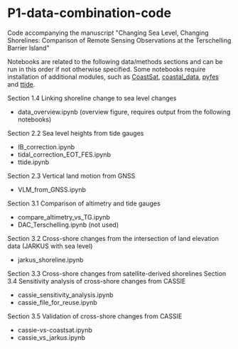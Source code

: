 # P1-data-combination-code
Code accompanying the manuscript "Changing Sea Level, Changing Shorelines: Comparison of Remote Sensing Observations at the Terschelling Barrier Island"

Notebooks are related to the following data/methods sections and can be run in this order if not otherwise specified. Some notebooks require installation of additional modules, such as [CoastSat](https://github.com/3enedix/CoastSat), [coastal_data](https://github.com/3enedix/coastal-sea-level/tree/main/coastal_data), [pyfes](https://github.com/CNES/aviso-feshttps://github.com/CNES/aviso-fes) and [ttide](https://github.com/moflaher/ttide_py).

Section 1.4 Linking shoreline change to sea level changes
- data_overview.ipynb (overview figure, requires output from the following notebooks)

Section 2.2 Sea level heights from tide gauges
- IB_correction.ipynb
- tidal_correction_EOT_FES.ipynb
- ttide.ipynb

Section 2.3 Vertical land motion from GNSS
- VLM_from_GNSS.ipynb

Section 3.1 Comparison of altimetry and tide gauges
- compare_altimetry_vs_TG.ipynb
- DAC_Terschelling.ipynb (not used)

Section 3.2 Cross-shore changes from the intersection of land elevation data (JARKUS with sea level)
- jarkus_shoreline.ipynb

Section 3.3 Cross-shore changes from satellite-derived shorelines
Section 3.4 Sensitivity analysis of cross-shore changes from CASSIE
- cassie_sensitivity_analysis.ipynb
- cassie_file_for_reuse.ipynb

Section 3.5 Validation of cross-shore changes from CASSIE
- cassie-vs-coastsat.ipynb
- cassie_vs_jarkus.ipynb



